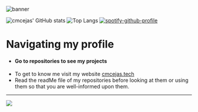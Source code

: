 ![banner](./banner.png)

![cmcejas' GitHub stats](https://github-readme-stats.vercel.app/api?username=cmcejas&show_icons=true&theme=nightowl) ![Top Langs](https://github-readme-stats.vercel.app/api/top-langs/?username=cmcejas&layout=donut&theme=nightowl) [![spotify-github-profile](https://spotify-github-profile.vercel.app/api/view?uid=v4n89t78h1twwxmr0c7i5s1dl&cover_image=true&theme=default&show_offline=true&background_color=011627&interchange=true&bar_color_cover=true)](https://spotify-github-profile.vercel.app/api/view?uid=v4n89t78h1twwxmr0c7i5s1dl&redirect=true)

# Navigating my profile
- #### Go to repositories to see my projects
- To get to know me visit my website [cmcejas.tech](cmcejas.tech)
- Read the readMe file of my repositories before looking at them or using them so that you are well-informed upon them.
---
![](https://badges.pufler.dev/visits/cmcejas/cmcejas?color=black&logo=github&style=flat-square)
